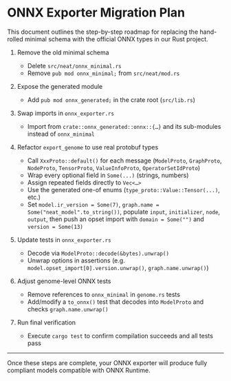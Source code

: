 # ONNX Exporter Migration Plan

This document outlines the step-by-step roadmap for replacing the hand-rolled minimal schema with the official ONNX types in our Rust project.

1. Remove the old minimal schema
   - Delete `src/neat/onnx_minimal.rs`
   - Remove `pub mod onnx_minimal;` from `src/neat/mod.rs`

2. Expose the generated module
   - Add `pub mod onnx_generated;` in the crate root (`src/lib.rs`)

3. Swap imports in `onnx_exporter.rs`
   - Import from `crate::onnx_generated::onnx::{…}` and its sub-modules instead of `onnx_minimal`

4. Refactor `export_genome` to use real protobuf types
   - Call `XxxProto::default()` for each message (`ModelProto`, `GraphProto`, `NodeProto`, `TensorProto`, `ValueInfoProto`, `OperatorSetIdProto`)
   - Wrap every optional field in `Some(...)` (strings, numbers)
   - Assign repeated fields directly to `Vec<…>`
   - Use the generated one-of enums (`type_proto::Value::Tensor(...)`, etc.)
   - Set `model.ir_version = Some(7)`, `graph.name = Some("neat_model".to_string())`, populate `input`, `initializer`, `node`, `output`, then push an opset import with `domain = Some("")` and `version = Some(13)`

5. Update tests in `onnx_exporter.rs`
   - Decode via `ModelProto::decode(&bytes).unwrap()`
   - Unwrap options in assertions (e.g. `model.opset_import[0].version.unwrap()`, `graph.name.unwrap()`)

6. Adjust genome-level ONNX tests
   - Remove references to `onnx_minimal` in `genome.rs` tests
   - Add/modify a `to_onnx()` test that decodes into `ModelProto` and checks `graph.name.unwrap()`

7. Run final verification
   - Execute `cargo test` to confirm compilation succeeds and all tests pass

---

Once these steps are complete, your ONNX exporter will produce fully compliant models compatible with ONNX Runtime.

